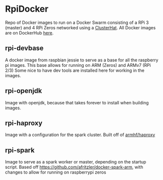 # RpiDocker
Repo of Docker images to run on a Docker Swarm consisting of a RPi 3 (master) and 4 RPi Zeros networked using a [ClusterHat](https://clusterhat.com/).  All Docker images are on DockerHub [here](https://hub.docker.com/u/cliftbar/).

## rpi-devbase
A docker image from raspbian jessie to serve as a base for all the raspberry pi images.  This base allows for running on ARM (Zeros) and ARMv7 (RPi 2/3)
Some nice to have dev tools are installed here for working in the images.

## rpi-openjdk
Image with openjdk, because that takes forever to install when building images.

## rpi-haproxy
Image with a configuration for the spark cluster.  Built off of [armhf/haproxy](https://hub.docker.com/r/armhf/haproxy/)

## rpi-spark
Image to serve as a spark worker or master, depending on the startup script.  Based off https://github.com/afritzler/docker-spark-arm, with changes to allow for running on raspberrypi zeros
